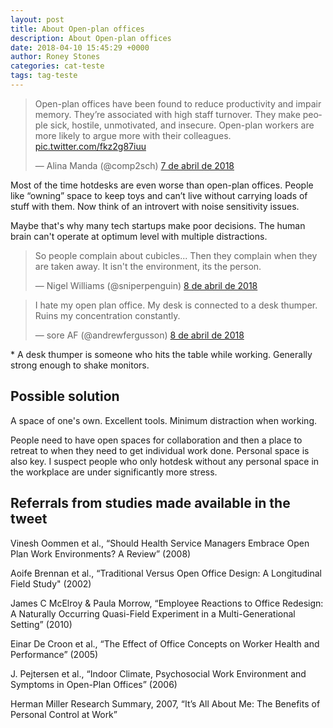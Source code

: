 ```yaml
---
layout: post
title: About Open-plan offices
description: About Open-plan offices
date: 2018-04-10 15:45:29 +0000
author: Roney Stones
categories: cat-teste
tags: tag-teste
---
```


<blockquote class="db shadow-1 pa4 mb4" data-lang="pt"><p lang="en" dir="ltr">Open-plan offices have been found to reduce productivity and impair memory. They’re associated with high staff turnover. They make people sick, hostile, unmotivated, and insecure. Open-plan workers are more likely to argue more with their colleagues. <a class="link blue dim bb" href="https://t.co/fkz2g87iuu">pic.twitter.com/fkz2g87iuu</a></p>&mdash; Alina Manda (@comp2sch) <a class="link blue dim bb" href="https://twitter.com/comp2sch/status/982627553658724353?ref_src=twsrc%5Etfw">7 de abril de 2018</a></blockquote>

Most of the time hotdesks are even worse than open-plan offices. People like “owning” space to keep toys and can’t live without carrying loads of stuff with them. Now think of an introvert with noise sensitivity issues.

Maybe that's why many tech startups make poor decisions. The human brain can't operate at optimum level with multiple distractions.

<blockquote class="db shadow-1 pa4 mb4" data-conversation="none" data-lang="pt"><p lang="en" dir="ltr">So people complain about cubicles... Then they complain when they are taken away. It isn&#39;t the environment, its the person.</p>&mdash; Nigel Williams (@sniperpenguin) <a class="link blue dim bb" href="https://twitter.com/sniperpenguin/status/982985186806829057?ref_src=twsrc%5Etfw">8 de abril de 2018</a></blockquote>

<blockquote class="db shadow-1 pa4 mb4" data-conversation="none" data-lang="pt"><p lang="en" dir="ltr">I hate my open plan office. My desk is connected to a desk thumper. Ruins my concentration constantly.</p>&mdash; sore AF (@andrewfergusson) <a class="link blue dim bb" href="https://twitter.com/andrewfergusson/status/983030447230914560?ref_src=twsrc%5Etfw">8 de abril de 2018</a></blockquote>

<p class="i">* A desk thumper is someone who hits the table while working. Generally strong enough to shake monitors.</p>

<h2 class="f3 b mb2 mt5 mb4">Possible solution</h2>

A space of one's own. Excellent tools. Minimum distraction when working.
 
People need to have open spaces for collaboration and then a place to retreat to when they need to get individual work done. Personal space is also key. I suspect people who only hotdesk without any personal space in the workplace are under significantly more stress.

<h2 class="f3 b mb2 mt5 mb4">Referrals from studies made available in the tweet</h2>

<span class="i">Vinesh Oommen et al., “Should Health Service Managers Embrace Open Plan Work Environments? A Review” (2008)</span>

<span class="i">Aoife Brennan et al., “Traditional Versus Open Office Design: A Longitudinal Field Study" (2002)</span>

<span class="i">James C McElroy & Paula Morrow, “Employee Reactions to Office Redesign: A Naturally Occurring Quasi-Field Experiment in a Multi-Generational Setting” (2010)</span>

<span class="i">Einar De Croon et al., “The Effect of Office Concepts on Worker Health and Performance” (2005)</span>

<span class="i">J. Pejtersen et al., “Indoor Climate, Psychosocial Work Environment and Symptoms in Open-Plan Offices” (2006)</span>

<span class="i">Herman Miller Research Summary, 2007, “It’s All About Me: The Benefits of Personal Control at Work”</span>